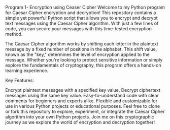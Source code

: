 Program 1- Encryption using Ceaser Cipher
Welcome to my Python program for Caesar Cipher encryption and decryption! This repository contains a simple yet powerful Python script that allows you to encrypt and decrypt text messages using the Caesar Cipher algorithm. With just a few lines of code, you can secure your messages with this time-tested encryption method.

The Caesar Cipher algorithm works by shifting each letter in the plaintext message by a fixed number of positions in the alphabet. This shift value, known as the "key," determines the level of encryption applied to the message. Whether you're looking to protect sensitive information or simply explore the fundamentals of cryptography, this program offers a hands-on learning experience.

Key Features:

Encrypt plaintext messages with a specified key value.
Decrypt ciphertext messages using the same key value.
Easy-to-understand code with clear comments for beginners and experts alike.
Flexible and customizable for use in various Python projects or educational purposes.
Feel free to clone or fork this repository to explore, experiment, or integrate the Caesar Cipher algorithm into your own Python projects. Join me on this cryptographic journey as we explore the world of encryption and decryption together!
